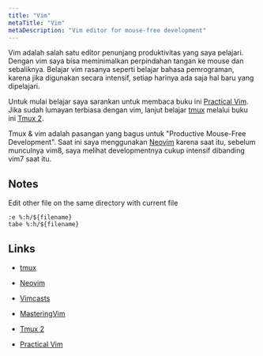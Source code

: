 ```yaml
---
title: "Vim"
metaTitle: "Vim"
metaDescription: "Vim editor for mouse-free development"
---
```


Vim adalah salah satu editor penunjang produktivitas yang saya pelajari. Dengan vim saya bisa meminimalkan perpindahan tangan ke mouse dan sebaliknya. Belajar vim rasanya seperti belajar bahasa pemrograman, karena jika digunakan secara intensif, setiap harinya ada saja hal baru yang dipelajari.

Untuk mulai belajar saya sarankan untuk membaca buku ini [Practical Vim](https://pragprog.com/book/dnvim/practical-vim). Jika sudah lumayan terbiasa dengan vim, lanjut belajar [tmux](https://notebook.wayanjimmy.xyz/programming/tmux) melalui buku ini [Tmux 2](https://pragprog.com/book/bhtmux2/tmux-2).

Tmux & vim adalah pasangan yang bagus untuk "Productive Mouse-Free Development". Saat ini saya menggunakan [Neovim](https://neovim.io) karena saat itu, sebelum munculnya vim8, saya melihat developmentnya cukup intensif dibanding vim7 saat itu.

## Notes

Edit other file on the same directory with current file

```
:e %:h/${filename}
tabe %:h/${filename}
```

## Links

- [tmux](https://notebook.wayanjimmy.xyz/programming/tmux)

- [Neovim](https://neovim.io)
- [Vimcasts](http://vimcasts.org)
- [MasteringVim](https://twitter.com/masteringvim)
- [Tmux 2](https://pragprog.com/book/bhtmux2/tmux-2)
- [Practical Vim](https://pragprog.com/book/dnvim/practical-vim)
